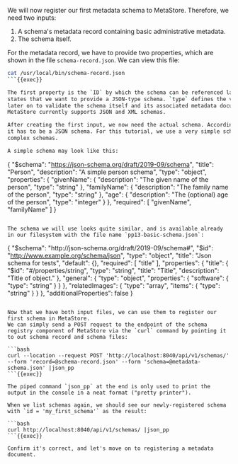 We will now register our first metadata schema to MetaStore. Therefore, we need two inputs:

1. A schema's metadata record containing basic administrative metadata.
2. The schema itself.

For the metadata record, we have to provide two properties, which are shown in the file `schema-record.json`. We can view this file:

```bash
cat /usr/local/bin/schema-record.json
```{{exec}}

The first property is the `ID` by which the schema can be referenced later on. The second property 
states that we want to provide a JSON-type schema. `type` defines the validator which is used 
later on to validate the schema itself and its associated metadata documents.
MetaStore currently supports JSON and XML schemas.

After creating the first input, we now need the actual schema. According to our schema metadata record, 
it has to be a JSON schema. For this tutorial, we use a very simple schema even though MetaStore supports
complex schemas.

A simple schema may look like this:

```
{
  "$schema": "https://json-schema.org/draft/2019-09/schema",
  "title": "Person",
  "description": "A simple person schema",
  "type": "object",
  "properties": {
    "givenName": {
      "description": "The given name of the person",
      "type": "string"
    }, 
   "familyName": {
      "description": "The family name of the person",
      "type": "string"
    }, 
   "age": {
      "description": "The (optional) age of the person",
      "type": "integer"
    }
  },
  "required": [ "givenName", "familyName" ]
}
```

The schema we will use looks quite similar, and is available already in our filesystem with the file name `pp13-basic-schema.json`:

```
{
	"$schema": "http://json-schema.org/draft/2019-09/schema#",
	"$id": "http://www.example.org/schema/json",
	"type": "object",
	"title": "Json schema for tests",
	"default": {},
	"required": [
		"title"
	],
	"properties": {
		"title": {
			"$id": "#/properties/string",
			"type": "string",
			"title": "Title",
			"description": "Title of object."
		},
		"general": {
			"type": "object",
			"properties": {
				"software": {
					"type": "string"
				}
			}
		},
		"relatedImages": {
			"type": "array",
			"items": {
				"type": "string"
			}
		}
	},
	"additionalProperties": false
}
```

Now that we have both input files, we can use them to register our first schema in MetaStore.
We can simply send a POST request to the endpoint of the schema registry component of MetaStore via the `curl` command by pointing it to out schema record and schema files:

```bash
curl --location --request POST 'http://localhost:8040/api/v1/schemas/' --form 'record=@schema-record.json' --form 'schema=@metadata-schema.json' |json_pp
```{{exec}}

The piped command `json_pp` at the end is only used to print the output in the console in a neat format ("pretty printer").

When we list schemas again, we should see our newly-registered schema with `id = 'my_first_schema'` as the result:

```bash
curl http://localhost:8040/api/v1/schemas/ |json_pp
```{{exec}}

Confirm it's correct, and let's move on to registering a metadata document.